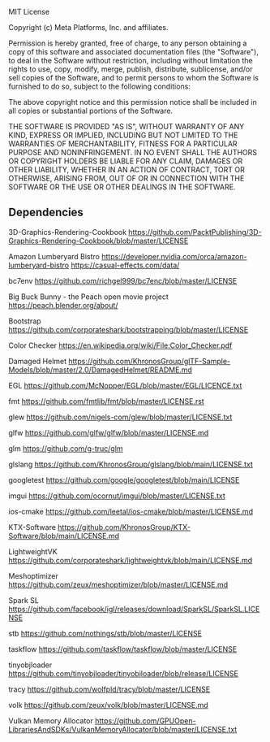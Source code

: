 MIT License

Copyright (c) Meta Platforms, Inc. and affiliates.

Permission is hereby granted, free of charge, to any person obtaining a copy
of this software and associated documentation files (the "Software"), to deal
in the Software without restriction, including without limitation the rights
to use, copy, modify, merge, publish, distribute, sublicense, and/or sell
copies of the Software, and to permit persons to whom the Software is
furnished to do so, subject to the following conditions:

The above copyright notice and this permission notice shall be included in all
copies or substantial portions of the Software.

THE SOFTWARE IS PROVIDED "AS IS", WITHOUT WARRANTY OF ANY KIND, EXPRESS OR
IMPLIED, INCLUDING BUT NOT LIMITED TO THE WARRANTIES OF MERCHANTABILITY,
FITNESS FOR A PARTICULAR PURPOSE AND NONINFRINGEMENT. IN NO EVENT SHALL THE
AUTHORS OR COPYRIGHT HOLDERS BE LIABLE FOR ANY CLAIM, DAMAGES OR OTHER
LIABILITY, WHETHER IN AN ACTION OF CONTRACT, TORT OR OTHERWISE, ARISING FROM,
OUT OF OR IN CONNECTION WITH THE SOFTWARE OR THE USE OR OTHER DEALINGS IN THE
SOFTWARE.

## Dependencies

3D-Graphics-Rendering-Cookbook
https://github.com/PacktPublishing/3D-Graphics-Rendering-Cookbook/blob/master/LICENSE

Amazon Lumberyard Bistro
https://developer.nvidia.com/orca/amazon-lumberyard-bistro
https://casual-effects.com/data/

bc7env
https://github.com/richgel999/bc7enc/blob/master/LICENSE

Big Buck Bunny - the Peach open movie project
https://peach.blender.org/about/

Bootstrap
https://github.com/corporateshark/bootstrapping/blob/master/LICENSE

Color Checker
https://en.wikipedia.org/wiki/File:Color_Checker.pdf

Damaged Helmet
https://github.com/KhronosGroup/glTF-Sample-Models/blob/master/2.0/DamagedHelmet/README.md

EGL
https://github.com/McNopper/EGL/blob/master/EGL/LICENCE.txt

fmt
https://github.com/fmtlib/fmt/blob/master/LICENSE.rst

glew
https://github.com/nigels-com/glew/blob/master/LICENSE.txt

glfw
https://github.com/glfw/glfw/blob/master/LICENSE.md

glm
https://github.com/g-truc/glm

glslang
https://github.com/KhronosGroup/glslang/blob/main/LICENSE.txt

googletest
https://github.com/google/googletest/blob/main/LICENSE

imgui
https://github.com/ocornut/imgui/blob/master/LICENSE.txt

ios-cmake
https://github.com/leetal/ios-cmake/blob/master/LICENSE.md

KTX-Software
https://github.com/KhronosGroup/KTX-Software/blob/main/LICENSE.md

LightweightVK
https://github.com/corporateshark/lightweightvk/blob/main/LICENSE.md

Meshoptimizer
https://github.com/zeux/meshoptimizer/blob/master/LICENSE.md

Spark SL
https://github.com/facebook/igl/releases/download/SparkSL/SparkSL.LICENSE

stb
https://github.com/nothings/stb/blob/master/LICENSE

taskflow
https://github.com/taskflow/taskflow/blob/master/LICENSE

tinyobjloader
https://github.com/tinyobjloader/tinyobjloader/blob/release/LICENSE

tracy
https://github.com/wolfpld/tracy/blob/master/LICENSE

volk
https://github.com/zeux/volk/blob/master/LICENSE.md

Vulkan Memory Allocator
https://github.com/GPUOpen-LibrariesAndSDKs/VulkanMemoryAllocator/blob/master/LICENSE.txt
